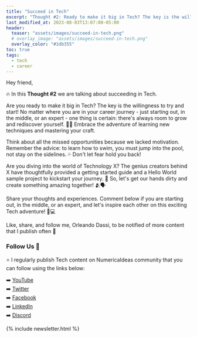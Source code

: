 ```yaml
---
title: "Succeed in Tech"
excerpt: "Thought #2: Ready to make it big in Tech? The key is the willingness to try and start! No matter where you are in your career journey."
last_modified_at: 2023-08-03T13:07:00-05:00
header:
  teaser: "assets/images/succeed-in-tech.png"
  # overlay_image: "assets/images/succeed-in-tech.png"
  overlay_color: "#1db355"
toc: true
tags:
  - tech
  - career
---
```


Hey friend,

🔥 In this **Thought #2** we are talking about succeeding in Tech.

Are you ready to make it big in Tech? The key is the willingness to try and start! No matter where you are in your career journey - just starting out, in the middle, or an expert - one thing is certain: there's always room to grow and rediscover yourself. 👨‍💻 Embrace the adventure of learning new techniques and mastering your craft.

Think about all the missed opportunities because we lacked motivation. Remember the advice: to learn how to swim, you must jump into the pool, not stay on the sidelines. 💦 Don't let fear hold you back!

Are you diving into the world of Technology X? The genius creators behind X have thoughtfully provided a getting started guide and a Hello World sample project to kickstart your journey. 🚀 So, let's get our hands dirty and create something amazing together! 🫂🗣️

Share your thoughts and experiences. Comment below if you are starting out, in the middle, or an expert, and let's inspire each other on this exciting Tech adventure! 💪💻

Like, share, and follow me, Orleando Dassi, to be notified of more content that I publish often 🔔

### Follow Us 👥
⭐ I regularly publish Tech content on NumericaIdeas community that you can follow using the links below:

➡️ [YouTube](https://www.youtube.com/@numericaideas/channels?sub_confirmation=1) <br/>
➡️ [Twitter](https://twitter.com/numericaideas) <br/>
➡️ [Facebook](https://facebook.com/numericaideas) <br/>
➡️ [LinkedIn](https://www.linkedin.com/company/numericaideas) <br/>
➡️ [Discord](http://discord.numericaideas.com) <br/>

{% include newsletter.html %}
